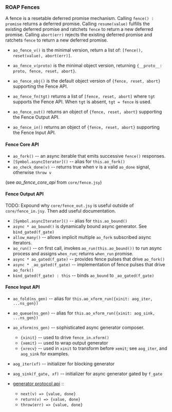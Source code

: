 ### ROAP Fences

A fence is a resetable deferred promise mechanism.
Calling `fence() : promise` returns a deferred promise.
Calling `resume(value)` fulfills the existing deferred promise and ratchets `fence` to return a new deferred promise.
Calling `abort(err)` rejects the existing deferred promise and ratchets `fence` to return a new deferred promise.

- `ao_fence_v()` is the minimal version, return a list of: `[fence(), reset(value), abort(err)]`.
- `ao_fence_v(proto)` is the minimal object version, returning `{__proto__: proto, fence, reset, abort}`.
- `ao_fence_obj()` is the default object version of `{fence, reset, abort}` supporting the Fence API.

- `ao_fence_fn(tgt)` returns a list of `[fence, reset, abort]` where `tgt` supports the Fence API.
  When `tgt` is absent, `tgt = fence` is used.

- `ao_fence_out()` returns an object of `{fence, reset, abort}` supporting the Fence Output API.
- `ao_fence_in()` returns an object of `{fence, reset, abort}` supporting the Fence Input API.


#### Fence Core API


- `ao_fork()` -- an async iterable that emits successive `fence()` responses.
- `[Symbol.asyncIterator]()` -- alias for `this.ao_fork()`
- `ao_check_done(v)` -- returns true when v is a valid `ao_done` signal, otherwise `throw v`


(see _ao_fence_core_api_ from `core/fence.jsy`)


#### Fence Output API

TODO: Expound why `core/fence_out.jsy` is useful outside of `core/fence_in.jsy`.
Then add useful documentation.


- `[Symbol.asyncIterator]()` -- alias for `this.ao_bound()`
- `async * ao_bound()` is dynamically bound async generator. See `bind_gated(f_gate)`
- `allow_many()` -- allows implicit multiple `ao_fork` subscribed async iterators.
- `ao_run()` -- on first call, invokes `ao_run(this.ao_bound())` to run async process and assigns `when_run`; returns `when_run` promise.
- `async * ao_gated(f_gate)` -- provides fence pulses that drive `ao_fork()`
- `async * _ao_gated(f_gate)` -- implementation of fence pulses that drive `ao_fork()`
- `bind_gated(f_gate) : this` -- binds `ao_bound` to `_ao_gated(f_gate)`


#### Fence Input API

- `ao_fold(ns_gen)` -- alias for `this.ao_xform_run({xinit: aog_iter, ...ns_gen})`
- `ao_queue(ns_gen)` -- alias for `this.ao_xform_run({xinit: aog_sink, ...ns_gen})`
- `ao_xform(ns_gen)` -- sophisticated async generator composer.
  - `{xinit}` -- used to drive `fence_in.xform()`
  - `{xemit}` -- used to wrap output generator
  - `{xrecv}` -- used in `xinit` to transform before `xemit`; see `aog_iter`, and `aog_sink` for examples.

- `aog_iter(xf)` -- initializer for blocking generator
- `aog_sink(f_gate, xf)` -- initializer for async generator gated by `f_gate`

- [generator protocol api](https://developer.mozilla.org/en-US/docs/Web/JavaScript/Reference/Iteration_protocols) ::
  - `next(v) => {value, done}`
  - `return(v) => {value, done}`
  - `throw(err) => {value, done}`

